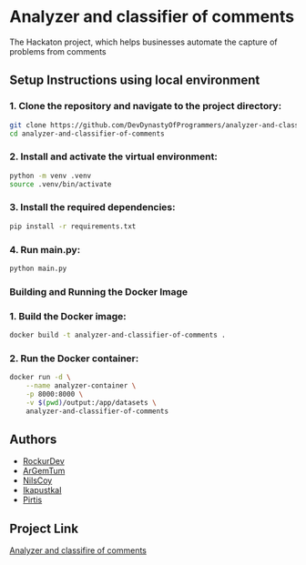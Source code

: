 # Analyzer and classifier of comments
The Hackaton project, which helps businesses automate the capture of problems from comments

## Setup Instructions using local environment

### 1. Clone the repository and navigate to the project directory:
```bash
git clone https://github.com/DevDynastyOfProgrammers/analyzer-and-classifier-of-comments/
cd analyzer-and-classifier-of-comments
```

### 2. Install and activate the virtual environment:
```bash
python -m venv .venv
source .venv/bin/activate
```

### 3. Install the required dependencies:
```bash
pip install -r requirements.txt
```

### 4. Run main.py:
```bash
python main.py
```

### Building and Running the Docker Image

### 1. Build the Docker image:
```bash
docker build -t analyzer-and-classifier-of-comments .
```

### 2. Run the Docker container:
```bash
docker run -d \
    --name analyzer-container \
    -p 8000:8000 \
    -v $(pwd)/output:/app/datasets \
    analyzer-and-classifier-of-comments
```

## Authors

- [RockurDev](https://github.com/RockurDev)
- [ArGemTum](https://github.com/ArGemTum)
- [NilsCoy](https://github.com/NilsCoy)
- [IkapustkaI](https://github.com/IkapustkaI)
- [Pirtis](https://github.com/Pirtis)

## Project Link

[Analyzer and classifire of comments](https://github.com/DevDynastyOfProgrammers/analyzer-and-classifier-of-comments/)